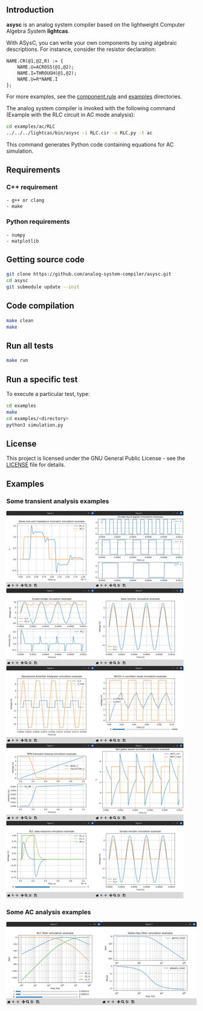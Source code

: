 
## Introduction ##

**asysc** is an analog system compiler based on the lightweight Computer Algebra System **lightcas**.

With ASysC, you can write your own components by using algebraic descriptions. For instance, consider the resistor declaration:

    NAME.CR(@1,@2,R) := { 
        NAME.U=ACROSS(@1,@2); 
        NAME.I=THROUGH(@1,@2); 
        NAME.U=R*NAME.I 
    };

For more examples, see the [component.rule](https://github.com/analog-system-compiler/lightcas/blob/3b8b692d76aa31503276b9a10259393b8f68dcf0/rules/components.rule) and [examples](examples) directories.

The analog system compiler is invoked with the following command (Example with the RLC circuit in AC mode analysis):

```bash
cd examples/ac/RLC
../../../lightcas/bin/asysc -i RLC.cir -o RLC.py -t ac
```

This command generates Python code containing equations for AC simulation.

## Requirements

### C++ requirement
    - g++ or clang
    - make
  
### Python requirements
    - numpy
    - matplotlib
  
## Getting source code
```bash
git clone https://github.com/analog-system-compiler/asysc.git
cd asysc
git submodule update --init
```

## Code compilation

```bash
make clean
make
```

## Run all tests

```bash
make run
```

## Run a specific test

To execute a particular test, type:

```bash
cd examples
make
cd examples/<directory>
python3 simulation.py
```

## License

This project is licensed under the GNU General Public License - see the [LICENSE](LICENSE) file for details.

## Examples

### Some transient analysis examples

![Transient examples](doc/trans_analysis.png)

### Some AC analysis examples

![AC examples](doc/ac_analysis.png)

